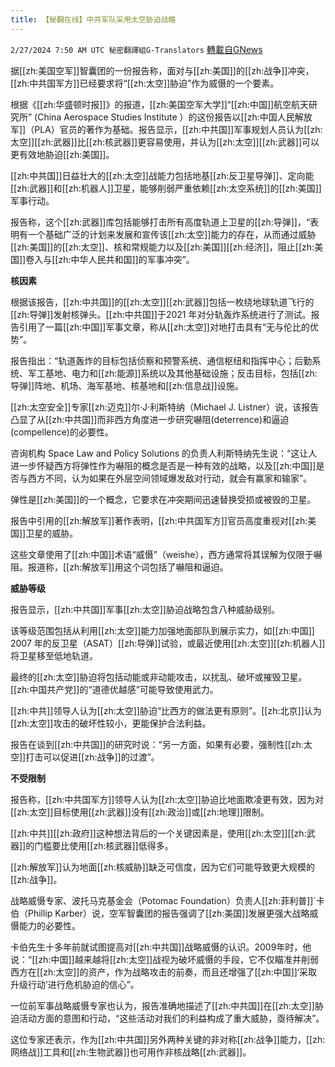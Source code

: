 ```yaml
---
title: 【秘翻在线】中共军队采用太空胁迫战略
---
```

`2/27/2024 7:50 AM UTC 秘密翻譯組G-Translators` [轉載自GNews](https://gnews.org/articles/2344693)

据[[zh:美国空军]]智囊团的一份报告称，面对与[[zh:美国]]的[[zh:战争]]冲突，[[zh:中共国军方]]已经要求将“[[zh:太空]]胁迫”作为威慑的一个要素。

根据《[[zh:华盛顿时报]]》的报道，[[zh:美国空军大学]]“[[zh:中国]]航空航天研究所” (China Aerospace Studies Institute ）的这份报告以[[zh:中国人民解放军]]（PLA）官员的著作为基础。报告显示，[[zh:中共国]]军事规划人员认为[[zh:太空]][[zh:武器]]比[[zh:核武器]]更容易使用，并认为[[zh:太空]][[zh:武器]]可以更有效地胁迫[[zh:美国]]。

[[zh:中共国]]日益壮大的[[zh:太空]]战能力包括地基[[zh:反卫星导弹]]、定向能[[zh:武器]]和[[zh:机器人]]卫星，能够削弱严重依赖[[zh:太空系统]]的[[zh:美国]]军事行动。

报告称，这个[[zh:武器]]库包括能够打击所有高度轨道上卫星的[[zh:导弹]]，“表明有一个基础广泛的计划来发展和宣传该[[zh:太空]]能力的存在，从而通过威胁[[zh:美国]]的[[zh:太空]]、核和常规能力以及[[zh:美国]][[zh:经济]]，阻止[[zh:美国]]卷入与[[zh:中华人民共和国]]的军事冲突”。

**核因素**

根据该报告，[[zh:中共国]]的[[zh:太空]][[zh:武器]]包括一枚绕地球轨道飞行的[[zh:导弹]]发射核弹头。[[zh:中共国]]于2021 年对分轨轰炸系统进行了测试。报告引用了一篇[[zh:中国]]军事文章，称从[[zh:太空]]对地打击具有“无与伦比的优势”。

报告指出：“轨道轰炸的目标包括侦察和预警系统、通信枢纽和指挥中心；后勤系统、军工基地、电力和[[zh:能源]]系统以及其他基础设施；反击目标，包括[[zh:导弹]]阵地、机场、海军基地、核基地和[[zh:信息战]]设施。

[[zh:太空安全]]专家[[zh:迈克]]尔·J·利斯特纳（Michael J. Listner）说，该报告凸显了从[[zh:中共国]]而非西方角度进一步研究嚇阻(deterrence)和逼迫(compellence)的必要性。

咨询机构 Space Law and Policy Solutions 的负责人利斯特纳先生说：“这让人进一步怀疑西方将弹性作为嚇阻的概念是否是一种有效的战略，以及[[zh:中国]]是否与西方不同，认为如果在外层空间领域爆发敌对行动，就会有赢家和输家”。

弹性是[[zh:美国]]的一个概念，它要求在冲突期间迅速替换受损或被毁的卫星。

报告中引用的[[zh:解放军]]著作表明，[[zh:中共国军方]]官员高度重视对[[zh:美国]]卫星的威胁。

这些文章使用了[[zh:中国]]术语“威慑”（weishe），西方通常将其误解为仅限于嚇阻。报道称，[[zh:解放军]]用这个词包括了嚇阻和逼迫。

**威胁等级**

报告显示，[[zh:中共国]]军事[[zh:太空]]胁迫战略包含八种威胁级别。

该等级范围包括从利用[[zh:太空]]能力加强地面部队到展示实力，如[[zh:中国]] 2007 年的反卫星（ASAT）[[zh:导弹]]试验，或最近使用[[zh:太空]][[zh:机器人]]将卫星移至低地轨道。

最终的[[zh:太空]]胁迫将包括动能或非动能攻击，以扰乱、破坏或摧毁卫星。[[zh:中国共产党]]的“道德优越感”可能导致使用武力。

[[zh:中共]]领导人认为[[zh:太空]]胁迫“比西方的做法更有原则”。[[zh:北京]]认为[[zh:太空]]攻击的破坏性较小，更能保护合法利益。

报告在谈到[[zh:中共国]]的研究时说：“另一方面，如果有必要，强制性[[zh:太空]]打击可以促进[[zh:战争]]的过渡”。

**不受限制**

报告称，[[zh:中共国军方]]领导人认为[[zh:太空]]胁迫比地面欺凌更有效，因为对[[zh:太空]]目标使用[[zh:武器]]没有[[zh:政治]]或[[zh:地理]]限制。

[[zh:中共]][[zh:政府]]这种想法背后的一个关键因素是，使用[[zh:太空]][[zh:武器]]的门槛要比使用[[zh:核武器]]低得多。

[[zh:解放军]]认为地面[[zh:核威胁]]缺乏可信度，因为它们可能导致更大规模的[[zh:战争]]。

战略威慑专家、波托马克基金会（Potomac Foundation）负责人[[zh:菲利普]]\`卡伯（Phillip Karber）说，空军智囊团的报告强调了[[zh:美国]]发展更强大战略威慑能力的必要性。

卡伯先生十多年前就试图提高对[[zh:中共国]]战略威慑的认识。2009年时，他说：“[[zh:中国]]越来越将[[zh:太空]]战视为破坏威慑的手段，它不仅瞄准并削弱西方在[[zh:太空]]的资产，作为战略攻击的前奏，而且还增强了[[zh:中国]]‘采取升级行动’进行危机胁迫的信心”。

一位前军事战略威慑专家也认为，报告准确地描述了[[zh:中共国]]在[[zh:太空]]胁迫活动方面的意图和行动，“这些活动对我们的利益构成了重大威胁，亟待解决”。

这位专家还表示，作为[[zh:中共国]]另外两种关键的非对称[[zh:战争]]能力，[[zh:网络战]]工具和[[zh:生物武器]]也可用作非核战略[[zh:武器]]。
